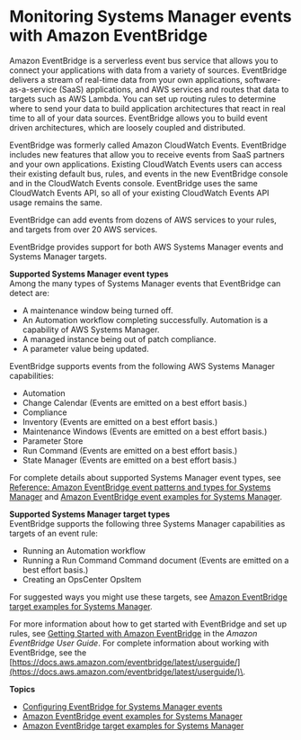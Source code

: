 # Monitoring Systems Manager events with Amazon EventBridge<a name="monitoring-eventbridge-events"></a>

Amazon EventBridge is a serverless event bus service that allows you to connect your applications with data from a variety of sources\. EventBridge delivers a stream of real\-time data from your own applications, software\-as\-a\-service \(SaaS\) applications, and AWS services and routes that data to targets such as AWS Lambda\. You can set up routing rules to determine where to send your data to build application architectures that react in real time to all of your data sources\. EventBridge allows you to build event driven architectures, which are loosely coupled and distributed\.

EventBridge was formerly called Amazon CloudWatch Events\. EventBridge includes new features that allow you to receive events from SaaS partners and your own applications\. Existing CloudWatch Events users can access their existing default bus, rules, and events in the new EventBridge console and in the CloudWatch Events console\. EventBridge uses the same CloudWatch Events API, so all of your existing CloudWatch Events API usage remains the same\. 

EventBridge can add events from dozens of AWS services to your rules, and targets from over 20 AWS services\.

EventBridge provides support for both AWS Systems Manager events and Systems Manager targets\. 

**Supported Systems Manager event types**  
Among the many types of Systems Manager events that EventBridge can detect are: 
+ A maintenance window being turned off\.
+ An Automation workflow completing successfully\. Automation is a capability of AWS Systems Manager\.
+ A managed instance being out of patch compliance\.
+ A parameter value being updated\.

EventBridge supports events from the following AWS Systems Manager capabilities:
+ Automation
+ Change Calendar \(Events are emitted on a best effort basis\.\)
+ Compliance
+ Inventory \(Events are emitted on a best effort basis\.\)
+ Maintenance Windows \(Events are emitted on a best effort basis\.\)
+ Parameter Store
+ Run Command \(Events are emitted on a best effort basis\.\)
+ State Manager \(Events are emitted on a best effort basis\.\)

For complete details about supported Systems Manager event types, see [Reference: Amazon EventBridge event patterns and types for Systems Manager](reference-eventbridge-events.md) and [Amazon EventBridge event examples for Systems Manager](monitoring-systems-manager-event-examples.md)\.

**Supported Systems Manager target types**  
EventBridge supports the following three Systems Manager capabilities as targets of an event rule:
+ Running an Automation workflow
+ Running a Run Command Command document \(Events are emitted on a best effort basis\.\)
+ Creating an OpsCenter OpsItem

For suggested ways you might use these targets, see [Amazon EventBridge target examples for Systems Manager](monitoring-systems-manager-targets.md)\.

For more information about how to get started with EventBridge and set up rules, see [Getting Started with Amazon EventBridge](https://docs.aws.amazon.com/eventbridge/latest/userguide/eventbridge-getting-set-up.html) in the *Amazon EventBridge User Guide*\. For complete information about working with EventBridge, see the [https://docs.aws.amazon.com/eventbridge/latest/userguide/](https://docs.aws.amazon.com/eventbridge/latest/userguide/)\.

**Topics**
+ [Configuring EventBridge for Systems Manager events](monitoring-systems-manager-events.md)
+ [Amazon EventBridge event examples for Systems Manager](monitoring-systems-manager-event-examples.md)
+ [Amazon EventBridge target examples for Systems Manager](monitoring-systems-manager-targets.md)